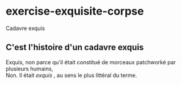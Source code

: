 # exercise-exquisite-corpse
Cadavre exquis
## C'est l'histoire d'un cadavre **exquis** <br>
Exquis, non parce qu'il était constitué de morceaux patchworké par plusieurs humains, <br>
Non. Il était _exquis_ , au sens le plus littéral du terme. 
